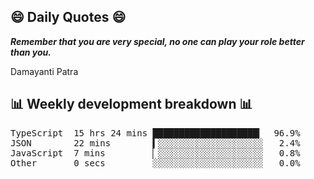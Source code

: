 ## 😄 Daily Quotes 😄

_**Remember that you are very special, no one can play your role better than you.**_

Damayanti Patra



## 📊 Weekly development breakdown 📊

<pre>TypeScript  15 hrs 24 mins ████████████████████▎  96.9%
JSON        22 mins        ▍░░░░░░░░░░░░░░░░░░░░   2.4%
JavaScript  7 mins         ▏░░░░░░░░░░░░░░░░░░░░   0.8%
Other       0 secs         ░░░░░░░░░░░░░░░░░░░░░   0.0%</pre>